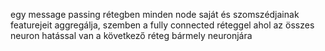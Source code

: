 egy message passing rétegben minden node saját és szomszédjainak featurejeit aggregálja, szemben a fully connected réteggel ahol az összes neuron hatással van a következő réteg bármely neuronjára 